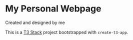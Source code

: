 # My Personal Webpage

Created and designed by me


This is a [T3 Stack](https://create.t3.gg/) project bootstrapped with `create-t3-app`.



